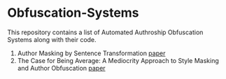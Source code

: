 # Obfuscation-Systems
This repository contains a list of Automated Authroship Obfuscation Systems along with their code.

1) Author Masking by Sentence Transformation [paper](http://ceur-ws.org/Vol-1866/paper_170.pdf)
2) The Case for Being Average: A Mediocrity Approach to Style Masking and Author Obfuscation [paper](https://arxiv.org/pdf/1707.03736v2.pdf)
